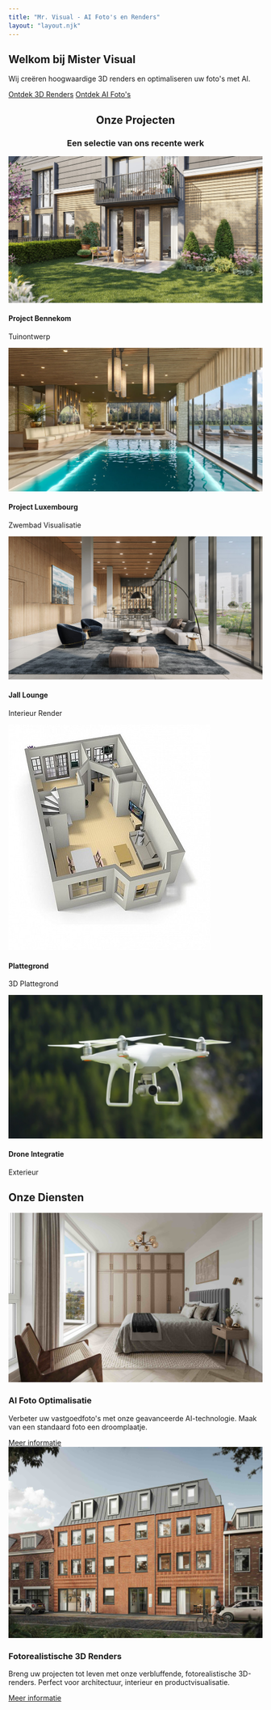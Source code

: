 ```yaml
---
title: "Mr. Visual - AI Foto's en Renders"
layout: "layout.njk"
---
```


<section class="hero">
    <div class="hero-content">
        <h1>Welkom bij Mister Visual</h1>
        <p>Wij creëren hoogwaardige 3D renders en optimaliseren uw foto's met AI.</p>
        <div class="hero-buttons">
            <a href="/renders/" class="btn">Ontdek 3D Renders</a>
            <a href="/ai-fotos/" class="btn btn-secondary">Ontdek AI Foto's</a>
        </div>
    </div>
</section>

<section class="portfolio-carousel-section">
    <div class="container">
        <h2 style="text-align: center;">Onze Projecten</h2>
        <h3 style="text-align: center;">Een selectie van ons recente werk</h3>
    </div>
    <!-- Slider main container -->
    <div class="swiper-container">
        <!-- Additional required wrapper -->
        <div class="swiper-wrapper">
            <!-- Slides -->
            <div class="swiper-slide">
                <img src="/images/Bennekom-Project-Garden.jpg" alt="Project Bennekom">
                <div class="slide-text-overlay">
                    <h4>Project Bennekom</h4>
                    <p>Tuinontwerp</p>
                </div>
            </div>
            <div class="swiper-slide">
                <img src="/images/Luxembourg-Project-Pool.webp" alt="Project Luxembourg">
                <div class="slide-text-overlay">
                    <h4>Project Luxembourg</h4>
                    <p>Zwembad Visualisatie</p>
                </div>
            </div>
            <div class="swiper-slide">
                <img src="/images/Jall-Lounge-03.jpg" alt="Jall Lounge">
                <div class="slide-text-overlay">
                    <h4>Jall Lounge</h4>
                    <p>Interieur Render</p>
                </div>
            </div>
            <div class="swiper-slide">
                <img src="/images/plattegrond.jpg" alt="Plattegrond">
                <div class="slide-text-overlay">
                    <h4>Plattegrond</h4>
                    <p>3D Plattegrond</p>
                </div>
            </div>
            <div class="swiper-slide">
                <img src="/images/drone.jpg" alt="Drone Integratie">
                <div class="slide-text-overlay">
                    <h4>Drone Integratie</h4>
                    <p>Exterieur</p>
                </div>
            </div>
        </div>
        <!-- If we need pagination -->
        <div class="swiper-pagination"></div>
    </div>
</section>

<section class="intro">
    <div class="container">
        <h2>Onze Diensten</h2>
        <div class="intro-grid">
            <div class="intro-card">
                <img src="/images/Funda foto product.jpeg" alt="AI Foto">
                <h3>AI Foto Optimalisatie</h3>
                <p>Verbeter uw vastgoedfoto's met onze geavanceerde AI-technologie. Maak van een standaard foto een droomplaatje.</p>
                <a href="/ai-fotos/" class="btn">Meer informatie</a>
            </div>
            <div class="intro-card">
                <img src="/images/Foto realistisch product.jpeg" alt="3D Render">
                <h3>Fotorealistische 3D Renders</h3>
                <p>Breng uw projecten tot leven met onze verbluffende, fotorealistische 3D-renders. Perfect voor architectuur, interieur en productvisualisatie.</p>
                <a href="/renders/" class="btn">Meer informatie</a>
            </div>
        </div>
    </div>
</section>
